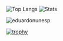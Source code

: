 

![Top Langs](https://github-readme-stats.vercel.app/api/top-langs/?username=eduardonunesp&layout=compact&theme=chartreuse-dark)
![Stats](https://github-readme-stats.vercel.app/api?username=eduardonunesp&show_icons=true&count_private=true&include_all_commits=true&hide_border=true&title_color=2B5BBD&icon_color=1124BB&text_color=A1A1A1&bg_color=0,000000,130F40)


<img src="https://github-readme-streak-stats.herokuapp.com/?user=eduardonunesp&theme=dark" alt="eduardonunesp" /></p>

[![trophy](https://github-profile-trophy.vercel.app/?username=eduardonunesp&theme=onedark)](https://github.com/ryo-ma/github-profile-trophy)
